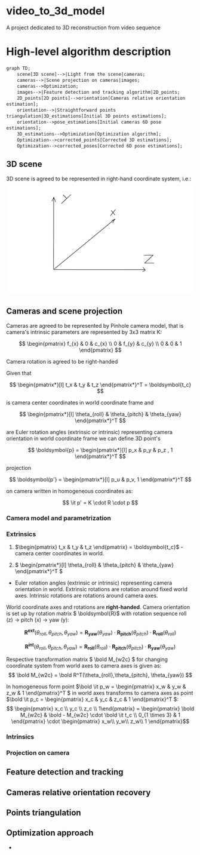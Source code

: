 # video_to_3d_model
A project dedicated to 3D reconstruction from video sequence

# High-level algorithm description

```mermaid
graph TD;
    scene[3D scene]-->|Light from the scene|cameras;
    cameras-->|Scene projection on cameras|images;
    cameras-->Optimization;
    images-->|Feature detection and tracking algorithm|2D_points;
    2D_points[2D points]-->orientation[Cameras relative orientation estimation];
    orientation-->|Straightforward points triangulation|3D_estimations[Initial 3D points estimations];
    orientation-->pose_estimations[Initial cameras 6D pose estimations];
    3D_estimations-->Optimization[Optimization algorithm];
    Optimization-->corrected_points[Corrected 3D estimations];
    Optimization-->corrected_poses[Corrected 6D pose estimations];
```

## 3D scene

3D scene is agreed to be represented in right-hand coordinate system, i.e.:
![World coordinate system](docs/images/world_cs.png)

## Cameras and scene projection

Cameras are agreed to be represented by Pinhole camera model, that is camera's intrinsic parameters are represented by 3x3 matrix K:

$$
\begin{pmatrix} 
f_{x} & 0 & c_{x} \\ 
0 & f_{y} & c_{y} \\
0 & 0 & 1 
\end{pmatrix}
$$

Camera rotation is agreed to be right-handed

Given that  

$$ 
\begin{pmatrix*}[l] 
t_x & t_y & t_z 
\end{pmatrix*}^T = \boldsymbol{t_c} 
$$ 

is camera center coordinates in world coordinate frame and  

$$ 
\begin{pmatrix*}[l] 
\theta_{roll} & \theta_{pitch} & \theta_{yaw} 
\end{pmatrix*}^T
$$  

are Euler rotation angles (extrinsic or intrinsic) representing camera orientation in world coordinate frame we can define 3D point's  

$$ \boldsymbol{p} = 
\begin{pmatrix*}[l] 
p_x & p_y & p_z , 1
\end{pmatrix*}^T
$$  

projection  

$$ \boldsymbol{p'} = 
\begin{pmatrix*}[l] 
p_u & p_v, 1 
\end{pmatrix*}^T
$$  

on camera written in homogeneous coordinates as:

$$
\it p' = K \cdot R \cdot p
$$

### Camera model and parametrization

### Extrinsics

1. $\begin{pmatrix} t_x & t_y & t_z \end{pmatrix} = \boldsymbol{t_c}$   - camera center coordinates in world.

2. $ 
\begin{pmatrix*}[l] 
\theta_{roll} & \theta_{pitch} & \theta_{yaw} 
\end{pmatrix*}^T
$   

- Euler rotation angles (extrinsic or intrinsic) representing camera orientation in world. Extrinsic rotations are rotation around fixed world axes. Intrinsic rotations are rotations around camera axes.

World coordinate axes and rotations are **right-handed**. Camera orientation is set up by rotation matrix $ \boldsymbol{R}$ with rotation sequence roll (z) -> pitch (x) -> yaw (y):

$$   
\boldsymbol{R^{ext}}(\theta_{roll},\theta_{pitch}, \theta_{yaw})  = \boldsymbol{R_{yaw}}(\theta_{yaw}) \cdot 
\boldsymbol{R_{pitch}}(\theta_{pitch}) \cdot 
\boldsymbol{R_{roll}}(\theta_{roll})  
$$    

$$   
\boldsymbol{R^{int}}(\theta_{roll},\theta_{pitch}, \theta_{yaw})  = \boldsymbol{R_{roll}}(\theta_{roll}) \cdot 
\boldsymbol{R_{pitch}}(\theta_{pitch}) \cdot 
\boldsymbol{R_{yaw}}(\theta_{yaw})  
$$



Respective transformation matrix $ \bold M_{w2c} $ for changing coordinate system from world axes to camera axes is given as:
$$ \bold M_{w2c} = \bold R^T(\theta_{roll},\theta_{pitch}, \theta_{yaw}) $$

In homogeneous form point $\bold \it p_w = \begin{pmatrix} x_w & y_w & z_w & 1 \end{pmatrix}^T $ in world axes transforms to camera axes as point $\bold \it p_c = \begin{pmatrix} x_c & y_c & z_c & 1 \end{pmatrix}^T $:
$$ \begin{pmatrix} x_c \\ y_c \\ z_c \\ 1\end{pmatrix} = \begin{pmatrix} \bold M_{w2c} & \bold - M_{w2c} \cdot \bold \it t_c \\ 0_{1 \times 3} & 1 \end{pmatrix} \cdot  \begin{pmatrix} x_w\\ y_w\\ z_w\\ 1 \end{pmatrix}$$

### Intrinsics

### Projection on camera

## Feature detection and tracking

## Cameras relative orientation recovery

## Points triangulation

## Optimization approach
-
